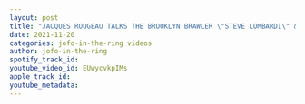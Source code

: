 ```yaml
---
layout: post
title: "JACQUES ROUGEAU TALKS THE BROOKLYN BRAWLER \"STEVE LOMBARDI\" & WHY HE ISN'T IN THE WWE HALL OF FAME"
date: 2021-11-20
categories: jofo-in-the-ring videos
author: jofo-in-the-ring
spotify_track_id: 
youtube_video_id: EUwycvkpIMs
apple_track_id: 
youtube_metadata: 
---
```

